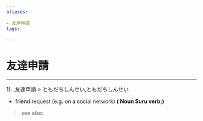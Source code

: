 ```yaml
---
aliases:
    
- 友達申請
tags:
    
---
```


# 友達申請
---
1).
,友達申請 > ともだちしんせい,ともだちしんせい

- friend request (e.g. on a social network)
**( Noun Suru verb;)**
> see also: 
            